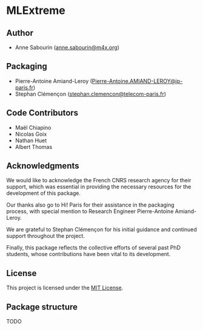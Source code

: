 # MLExtreme

## Author
- Anne Sabourin ([anne.sabourin@m4x.org](mailto:anne.sabourin@m4x.org))

## Packaging
- Pierre-Antoine Amiand-Leroy ([Pierre-Antoine.AMIAND-LEROY@ip-paris.fr](mailto:Pierre-Antoine.AMIAND-LEROY@ip-paris.fr))
- Stephan Clémençon ([stephan.clemencon@telecom-paris.fr](mailto:stephan.clemencon@telecom-paris.fr))

## Code Contributors
- Maël Chiapino
- Nicolas Goix
- Nathan Huet
- Albert Thomas

## Acknowledgments

We would like to acknowledge the French CNRS research agency for their support, which was essential in providing the necessary resources for the development of this package.

Our thanks also go to Hi! Paris for their assistance in the packaging process, with special mention to Research Engineer Pierre-Antoine Amiand-Leroy.

We are grateful to Stephan Clémençon for his initial guidance and continued support throughout the project.

Finally, this package reflects the collective efforts of several past PhD students, whose contributions have been vital to its development.

## License
This project is licensed under the [MIT License](LICENSE).

## Package structure
 TODO
